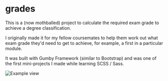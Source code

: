 grades
======
This is a (now mothballed) project to calculate the required exam grade to achieve a degree classification.

I originally made it for my fellow coursemates to help them work out what exam grade they'd need to get to achieve, for example, a first in a particular module.

It was built with Gumby Framework (similar to Bootstrap) and was one of the first mini-projects I made while learning SCSS / Sass.

![Example view](https://cloud.githubusercontent.com/assets/1284988/11817939/523f46a8-a34f-11e5-9184-c305714b3b05.png)


